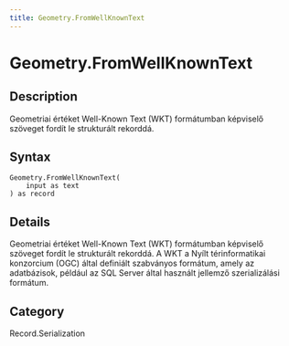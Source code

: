```yaml
---
title: Geometry.FromWellKnownText
---
```


# Geometry.FromWellKnownText


## Description

Geometriai értéket Well-Known Text (WKT) formátumban képviselő szöveget fordít le strukturált rekorddá.


## Syntax

```powerquery
Geometry.FromWellKnownText(
    input as text
) as record
```


## Details

Geometriai értéket Well-Known Text (WKT) formátumban képviselő szöveget fordít le strukturált rekorddá. A WKT a Nyílt térinformatikai konzorcium (OGC) által definiált szabványos formátum, amely az adatbázisok, például az SQL Server által használt jellemző szerializálási formátum.



## Category
Record.Serialization
